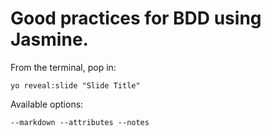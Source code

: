 
# Good practices for BDD using Jasmine.

From the terminal, pop in:

  ```yo reveal:slide "Slide Title"```

Available options:

 ```--markdown --attributes --notes```
